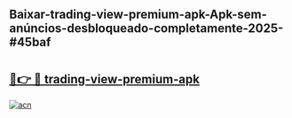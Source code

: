 ## Baixar-trading-view-premium-apk-Apk-sem-anúncios-desbloqueado-completamente-2025-#45baf

# <h2><a href="https://ainizakaria.my?title=trading-view-premium-apk&ref=20M">🔗👉 🔴 trading-view-premium-apk</a></h2>

[![acn](https://github.com/user-attachments/assets/0f9c940e-d8b0-45ae-aac7-cd30a18b3e1c)](https://ainizakaria.my?title=trading-view-premium-apk&ref=20M)

